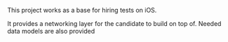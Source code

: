 This project works as a base for hiring tests on iOS. 

It provides a networking layer for the candidate to build on top of. Needed data models are also provided
